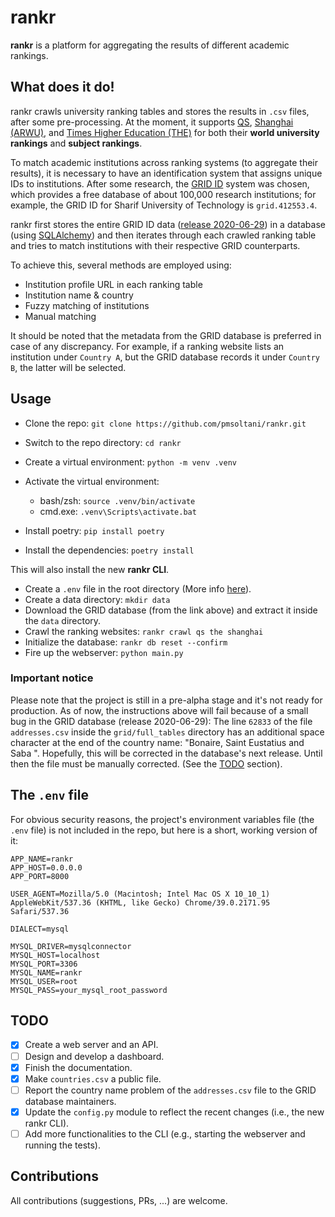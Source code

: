# rankr

**rankr** is a platform for aggregating the results of different academic rankings.

## What does it do!

rankr crawls university ranking tables and stores the results in `.csv` files, after some pre-processing. At the moment, it supports [QS](https://www.topuniversities.com/), [Shanghai (ARWU)](http://www.shanghairanking.com), and [Times Higher Education (THE)](https://www.timeshighereducation.com) for both their **world university rankings** and **subject rankings**.

To match academic institutions across ranking systems (to aggregate their results), it is necessary to have an identification system that assigns unique IDs to institutions. After some research, the [GRID ID](https://grid.ac) system was chosen, which provides a free database of about 100,000 research institutions; for example, the GRID ID for Sharif University of Technology is `grid.412553.4`.

rankr first stores the entire GRID ID data ([release 2020-06-29](https://digitalscience.figshare.com/articles/GRID_release_2020-06-29/12587828)) in a database (using [SQLAlchemy](https://www.sqlalchemy.org)) and then iterates through each crawled ranking table and tries to match institutions with their respective GRID counterparts.

To achieve this, several methods are employed using:

- Institution profile URL in each ranking table
- Institution name & country
- Fuzzy matching of institutions
- Manual matching

It should be noted that the metadata from the GRID database is preferred in case of any discrepancy. For example, if a ranking website lists an institution under `Country A`, but the GRID database records it under `Country B`, the latter will be selected.

## Usage

- Clone the repo: `git clone https://github.com/pmsoltani/rankr.git`
- Switch to the repo directory: `cd rankr`
- Create a virtual environment: `python -m venv .venv`
- Activate the virtual environment:

  - bash/zsh: `source .venv/bin/activate`
  - cmd.exe: `.venv\Scripts\activate.bat`

- Install poetry: `pip install poetry`
- Install the dependencies: `poetry install`

This will also install the new **rankr CLI**.

- Create a `.env` file in the root directory (More info [here](#the-env-file)).
- Create a data directory: `mkdir data`
- Download the GRID database (from the link above) and extract it inside the `data` directory.
- Crawl the ranking websites: `rankr crawl qs the shanghai`
- Initialize the database: `rankr db reset --confirm`
- Fire up the webserver: `python main.py`

### Important notice

Please note that the project is still in a pre-alpha stage and it's not ready for production. As of now, the instructions above will fail because of a small bug in the GRID database (release 2020-06-29): The line `62833` of the file `addresses.csv` inside the `grid/full_tables` directory has an additional space character at the end of the country name: "Bonaire, Saint Eustatius and Saba ". Hopefully, this will be corrected in the database's next release. Until then the file must be manually corrected. (See the [TODO](#todo) section).

## The `.env` file

For obvious security reasons, the project's environment variables file (the `.env` file) is not included in the repo, but here is a short, working version of it:

```env
APP_NAME=rankr
APP_HOST=0.0.0.0
APP_PORT=8000

USER_AGENT=Mozilla/5.0 (Macintosh; Intel Mac OS X 10_10_1) AppleWebKit/537.36 (KHTML, like Gecko) Chrome/39.0.2171.95 Safari/537.36

DIALECT=mysql

MYSQL_DRIVER=mysqlconnector
MYSQL_HOST=localhost
MYSQL_PORT=3306
MYSQL_NAME=rankr
MYSQL_USER=root
MYSQL_PASS=your_mysql_root_password
```

## TODO

- [x] Create a web server and an API.
- [ ] Design and develop a dashboard.
- [x] Finish the documentation.
- [x] Make `countries.csv` a public file.
- [ ] Report the country name problem of the `addresses.csv` file to the GRID database maintainers.
- [x] Update the `config.py` module to reflect the recent changes (i.e., the new rankr CLI).
- [ ] Add more functionalities to the CLI (e.g., starting the webserver and running the tests).

## Contributions

All contributions (suggestions, PRs, ...) are welcome.
